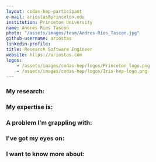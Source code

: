 ```yaml
---
layout: codas-hep-participant
e-mail: ariostas@princeton.edu
institution: Princeton University
name: Andres Rios Tascon
photo: "/assets/images/team/Andres-Rios_Tascon.jpg"
github-username: ariostas
linkedin-profile: 
title: Research Software Engineer
website: https://ariostas.com
logos:
    - /assets/images/codas-hep/logos/Princeton_logo.png
    - /assets/images/codas-hep/logos/Iris-hep-logo.png
---
```



### My research:

### My expertise is:

### A problem I'm grappling with:

### I've got my eyes on:

### I want to know more about:
